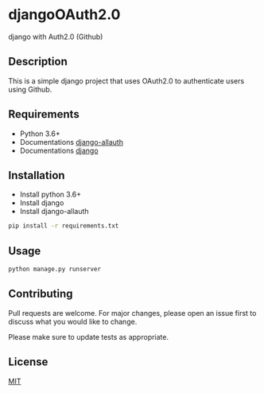 # djangoOAuth2.0
django with Auth2.0 (Github)

## Description
This is a simple django project that uses OAuth2.0 to authenticate users using Github.

## Requirements
- Python 3.6+
- Documentations [django-allauth](https://docs.allauth.org/en/latest/)
- Documentations [django](https://docs.djangoproject.com/en/3.2/)

## Installation
- Install python 3.6+
- Install django
- Install django-allauth

```bash
pip install -r requirements.txt
```

## Usage

```python
python manage.py runserver
```

## Contributing
Pull requests are welcome. For major changes, please open an issue first to discuss what you would like to change.

Please make sure to update tests as appropriate.

## License
[MIT](https://choosealicense.com/licenses/mit/)